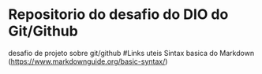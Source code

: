 # Repositorio do desafio do DIO do Git/Github
desafio de projeto sobre git/github
#Links uteis
Sintax basica do Markdown (https://www.markdownguide.org/basic-syntax/)
